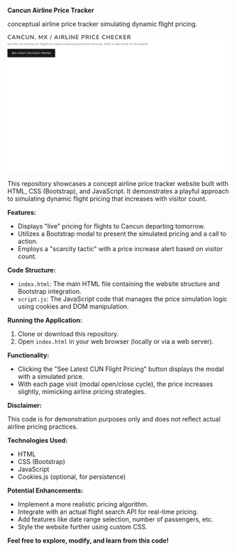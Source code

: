 **Cancun Airline Price Tracker**

conceptual airline price tracker simulating dynamic flight pricing.

!["Find the best flights to Cancun, MX (CUN)"](/cover.png)

This repository showcases a concept airline price tracker website built with HTML, CSS (Bootstrap), and JavaScript. It demonstrates a playful approach to simulating dynamic flight pricing that increases with visitor count.

**Features:**

* Displays "live" pricing for flights to Cancun departing tomorrow.
* Utilizes a Bootstrap modal to present the simulated pricing and a call to action.
* Employs a "scarcity tactic" with a price increase alert based on visitor count.

**Code Structure:**

* `index.html`: The main HTML file containing the website structure and Bootstrap integration.
* `script.js`: The JavaScript code that manages the price simulation logic using cookies and DOM manipulation.

**Running the Application:**

1. Clone or download this repository.
2. Open `index.html` in your web browser (locally or via a web server).

**Functionality:**

* Clicking the "See Latest CUN Flight Pricing" button displays the modal with a simulated price.
* With each page visit (modal open/close cycle), the price increases slightly, mimicking airline pricing strategies.

**Disclaimer:**

This code is for demonstration purposes only and does not reflect actual airline pricing practices.

**Technologies Used:**

* HTML
* CSS (Bootstrap)
* JavaScript
* Cookies.js (optional, for persistence)

**Potential Enhancements:**

* Implement a more realistic pricing algorithm.
* Integrate with an actual flight search API for real-time pricing.
* Add features like date range selection, number of passengers, etc.
* Style the website further using custom CSS.

**Feel free to explore, modify, and learn from this code!**

